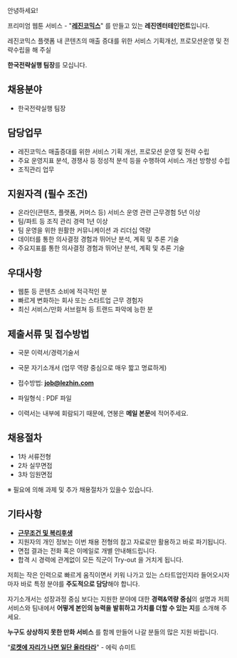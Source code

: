 ﻿안녕하세요!

프리미엄 웹툰 서비스 - "**[레진코믹스](http://www.lezhin.com)**" 를 만들고 있는 **레진엔터테인먼트**입니다.

레진코믹스 플랫폼 내 콘텐츠의 매출 증대를 위한 서비스 기획개선, 프로모션운영 및 전략수립을 해 주실

**한국전략실행 팀장**를 모십니다.
 

## 채용분야 

- 한국전략실행 팀장

## 담당업무

- 레진코믹스 매출증대를 위한 서비스 기획 개선, 프로모션 운영 및 전략 수립
- 주요 운영지표 분석, 경쟁사 등 정성적 분석 등을 수행하여 서비스 개선 방향성 수립
- 조직관리 업무

## 지원자격 (필수 조건)

- 온라인(콘텐츠, 플랫폼, 커머스 등) 서비스 운영 관련 근무경험 5년 이상
- 팀/파트 등 조직 관리 경력 1년 이상
- 팀 운영을 위한 원활한 커뮤니케이션 과 리더십 역량
- 데이터를 통한 의사결정 경험과 뛰어난 분석, 계획 및 추론 기술
- 주요지표를 통한 의사결정 경험과 뛰어난 분석, 계획 및 추론 기술

## 우대사항

- 웹툰 등 콘텐츠 소비에 적극적인 분
- 빠르게 변화하는 회사 또는 스타트업 근무 경험자
- 최신 서비스/만화 서브컬쳐 등 트랜드 파악에 능한 분


## 제출서류 및 접수방법

- 국문 이력서/경력기술서 
- 국문 자기소개서 (업무 역량 중심으로 매우 짧고 명료하게)


- 접수방법: **job@lezhin.com** 
- 파일형식 : PDF 파일  
- 이력서는 내부에 회람되기 때문에, 연봉은 **메일 본문**에 적어주세요.


## 채용절차 

- 1차 서류전형
- 2차 실무면접 
- 3차 임원면접 

※ 필요에 의해 과제 및 추가 채용절차가 있을수 있습니다.

## 기타사항 
- [**근무조건 및 복리후생**](https://github.com/lezhin/apply/blob/master/README.md)
- 지원자의 개인 정보는 이번 채용 전형의 참고 자료로만 활용하고 바로 파기됩니다.
- 면접 결과는 전화 혹은 이메일로 개별 안내해드립니다.
- 합격 시 경력에 관계없이 모든 직군이 Try-out 을 거치게 됩니다. 


저희는 작은 인력으로 빠르게 움직이면서 키워 나가고 있는 스타트업인지라 들어오시자마자 바로 특정 분야를 **주도적으로 담당**해야 합니다. 

자기소개서는 성장과정 중심 보다는 지원한 분야에 대한 **경력&역량 중심**의 설명과 저희 서비스와 팀내에서 **어떻게 본인의 능력을 발휘하고 가치를 더할 수 있는 지**를 소개해 주세요.

**누구도 상상하지 못한 만화 서비스** 를 함께 만들어 나갈 분들의 많은 지원 바랍니다.


“[**로켓에 자리가 나면 일단 올라타라**](http://estima.wordpress.com/2012/05/28/sheryl/)" - 에릭 슈미트